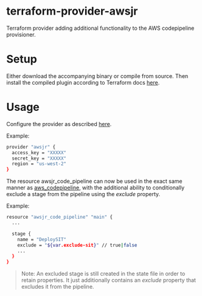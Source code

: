 # terraform-provider-awsjr
Terraform provider adding additional functionality to the AWS codepipeline provisioner.

# Setup
Either download the accompanying binary or compile from source.  Then install the compiled plugin 
according to Terraform docs [here](https://www.terraform.io/docs/extend/how-terraform-works.html#terraform-plugins).

# Usage
Configure the provider as described [here](https://www.terraform.io/docs/configuration-0-11/providers.html).

Example:
```bash
provider "awsjr" {
  access_key = "XXXXX"
  secret_key = "XXXXX"
  region = "us-west-2"
}
```

The resource awsjr_code_pipeline can now be used in the exact same manner as [aws_codepipeline](https://www.terraform.io/docs/providers/aws/r/codepipeline.html), with
the additional ability to conditionally exclude a stage from the pipeline using the _exclude_ property.

Example:
```bash
resource "awsjr_code_pipeline" "main" {
  ...

  stage {
    name = "DeploySIT"
    exclude = "${var.exclude-sit}" // true|false
    ...
  }
}
```

> Note:  An excluded stage is still created in the state file in order to retain properties.  It just additionally
contains an _exclude_ property that excludes it from the pipeline.
